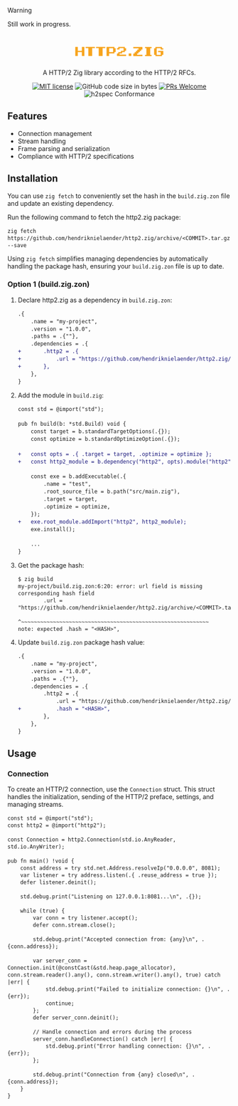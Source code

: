 > [!WARNING]  
> Still work in progress.

<h1 align="center">
   <img src="docs/images/logo.png" width="40%" height="40%" alt="http2.zig logo" title="http2.zig logo">
</h1>

<div align="center">A HTTP/2 Zig library according to the HTTP/2 RFCs.</div>
<div align="center">
   
[![MIT license](https://img.shields.io/badge/license-MIT-blue.svg)](https://github.com/hendriknielaender/http2.zig/blob/HEAD/LICENSE)
![GitHub code size in bytes](https://img.shields.io/github/languages/code-size/hendriknielaender/http2.zig)
[![PRs Welcome](https://img.shields.io/badge/PRs-welcome-brightgreen.svg)](https://github.com/hendriknielaender/http2.zig/blob/HEAD/CONTRIBUTING.md)
![h2spec Conformance](https://img.shields.io/badge/h2spec-71%2F74%20tests%20passing-red)

</div>

## Features

- Connection management
- Stream handling
- Frame parsing and serialization
- Compliance with HTTP/2 specifications

## Installation

You can use `zig fetch` to conveniently set the hash in the `build.zig.zon` file and update an existing dependency.

Run the following command to fetch the http2.zig package:
```shell
zig fetch https://github.com/hendriknielaender/http2.zig/archive/<COMMIT>.tar.gz --save
```
Using `zig fetch` simplifies managing dependencies by automatically handling the package hash, ensuring your `build.zig.zon` file is up to date.

### Option 1 (build.zig.zon)

1. Declare http2.zig as a dependency in `build.zig.zon`:

   ```diff
   .{
       .name = "my-project",
       .version = "1.0.0",
       .paths = .{""},
       .dependencies = .{
   +       .http2 = .{
   +           .url = "https://github.com/hendriknielaender/http2.zig/archive/<COMMIT>.tar.gz",
   +       },
       },
   }
   ```

2. Add the module in `build.zig`:

   ```diff
   const std = @import("std");

   pub fn build(b: *std.Build) void {
       const target = b.standardTargetOptions(.{});
       const optimize = b.standardOptimizeOption(.{});

   +   const opts = .{ .target = target, .optimize = optimize };
   +   const http2_module = b.dependency("http2", opts).module("http2");

       const exe = b.addExecutable(.{
           .name = "test",
           .root_source_file = b.path("src/main.zig"),
           .target = target,
           .optimize = optimize,
       });
   +   exe.root_module.addImport("http2", http2_module);
       exe.install();

       ...
   }
   ```

3. Get the package hash:

   ```shell
   $ zig build
   my-project/build.zig.zon:6:20: error: url field is missing corresponding hash field
           .url = "https://github.com/hendriknielaender/http2.zig/archive/<COMMIT>.tar.gz",
                  ^~~~~~~~~~~~~~~~~~~~~~~~~~~~~~~~~~~~~~~~~~~~~~~~~~~~~~~~~~~~
   note: expected .hash = "<HASH>",
   ```

4. Update `build.zig.zon` package hash value:

   ```diff
   .{
       .name = "my-project",
       .version = "1.0.0",
       .paths = .{""},
       .dependencies = .{
           .http2 = .{
               .url = "https://github.com/hendriknielaender/http2.zig/archive/<COMMIT>.tar.gz",
   +           .hash = "<HASH>",
           },
       },
   }
   ```

## Usage

### Connection

To create an HTTP/2 connection, use the `Connection` struct. This struct handles the initialization, sending of the HTTP/2 preface, settings, and managing streams.

```zig
const std = @import("std");
const http2 = @import("http2");

const Connection = http2.Connection(std.io.AnyReader, std.io.AnyWriter);

pub fn main() !void {
    const address = try std.net.Address.resolveIp("0.0.0.0", 8081);
    var listener = try address.listen(.{ .reuse_address = true });
    defer listener.deinit();

    std.debug.print("Listening on 127.0.0.1:8081...\n", .{});

    while (true) {
        var conn = try listener.accept();
        defer conn.stream.close(); 

        std.debug.print("Accepted connection from: {any}\n", .{conn.address});

        var server_conn = Connection.init(@constCast(&std.heap.page_allocator), conn.stream.reader().any(), conn.stream.writer().any(), true) catch |err| {
            std.debug.print("Failed to initialize connection: {}\n", .{err});
            continue;
        };
        defer server_conn.deinit();

        // Handle connection and errors during the process
        server_conn.handleConnection() catch |err| {
            std.debug.print("Error handling connection: {}\n", .{err});
        };

        std.debug.print("Connection from {any} closed\n", .{conn.address});
    }
}
```
